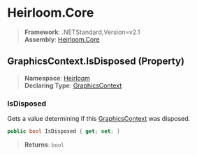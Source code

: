 # Heirloom.Core

> **Framework**: .NETStandard,Version=v2.1  
> **Assembly**: [Heirloom.Core][0]

## GraphicsContext.IsDisposed (Property)

> **Namespace**: [Heirloom][0]  
> **Declaring Type**: [GraphicsContext][1]

### IsDisposed

Gets a value determining if this [GraphicsContext][1] was disposed.

```cs
public bool IsDisposed { get; set; }
```

> **Returns**: `bool`

[0]: ../../../Heirloom.Core.md
[1]: ../GraphicsContext.md
